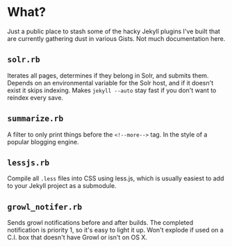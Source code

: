 What?
=====

Just a public place to stash some of the hacky Jekyll plugins I've built that are currently gathering dust in various Gists. Not much documentation here.

`solr.rb`
-------

Iterates all pages, determines if they belong in Solr, and submits them. Depends on an environmental variable for the Solr host, and if it doesn't exist it skips indexing. Makes `jekyll --auto` stay fast if you don't want to reindex every save.

`summarize.rb`
------------

A filter to only print things before the `<!--more-->` tag. In the style of a popular blogging engine.

`lessjs.rb`
---------

Compile all `.less` files into CSS using less.js, which is usually easiest to add to your Jekyll project as a submodule.

`growl_notifer.rb`
----------------

Sends growl notifications before and after builds. The completed notification is priority 1, so it's easy to light it up. Won't explode if used on a C.I. box that doesn't have Growl or isn't on OS X.